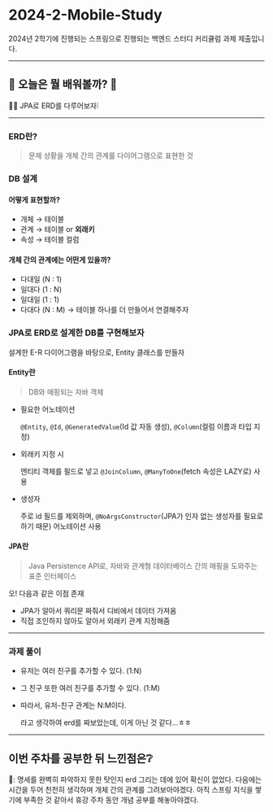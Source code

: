 # 2024-2-Mobile-Study

2024년 2학기에 진행되는 스프링으로 진행되는 백엔드 스터디 커리큘럼 과제 제출입니다.

---

## 🎈 오늘은 뭘 배워볼까? 🎈

👩‍🏫 JPA로 ERD를 다루어보자❕

---

### ERD란?

> 문제 상황을 개체 간의 관계를 다이어그램으로 표현한 것

### DB 설계

#### 어떻게 표현할까?

- 개체 → 테이블
- 관계 → 테이블 or **외래키**
- 속성 → 테이블 컬럼

#### 개체 간의 관계에는 어떤게 있을까?

- 다대일 (N : 1)
- 일대다 (1 : N)
- 일대일 (1 : 1)
- 다대다 (N : M) → 테이블 하나를 더 만들어서 연결해주자

### JPA로 ERD로 설계한 DB를 구현해보자

설계한 E-R 다이어그램을 바탕으로, Entity 클래스를 만들자

#### Entity란

> DB와 매핑되는 자바 객체

- 필요한 어노테이션

  `@Entity`, `@Id`, `@GeneratedValue`(Id 값 자동 생성), `@Column`(컬럼 이름과 타입 지정)

- 외래키 지정 시

  엔티티 객체를 필드로 넣고 `@JoinColumn`, `@ManyToOne`(fetch 속성은 LAZY로) 사용

- 생성자

  주로 id 필드를 제외하며,
  `@NoArgsConstructor`(JPA가 인자 없는 생성자를 필요로 하기 때문) 어노테이션 사용

#### JPA란

> Java Persistence API로, 자바와 관계형 데이터베이스 간의 매핑을 도와주는 표준 인터페이스

오! 다음과 같은 이점 존재

- JPA가 알아서 쿼리문 짜줘서 디비에서 데이터 가져옴
- 직접 조인하지 않아도 알아서 외래키 관계 지정해줌

---

### 과제 풀이

- 유저는 여러 친구를 추가할 수 있다. (1:N)
- 그 친구 또한 여러 친구를 추가할 수 있다. (1:M)
- 따라서, 유저-친구 관계는 N:M이다.

  라고 생각하여 erd를 짜보았는데, 이게 아닌 것 같다...ㅎㅎ

---

## 이번 주차를 공부한 뒤 느낀점은❔

🧸: 명세를 완벽히 파악하지 못한 탓인지 erd 그리는 데에 있어 확신이 없었다. 다음에는 시간을 두어 천천히 생각하며 개체 간의 관계를 그려보아야겠다. 아직 스프링 지식을 쌓기에 부족한 것 같아서 휴강 주차 동안 개념 공부를 해놓아야겠다.
